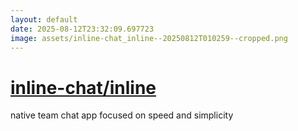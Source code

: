```yaml
---
layout: default
date: 2025-08-12T23:32:09.697723
image: assets/inline-chat_inline--20250812T010259--cropped.png
---
```


# [inline-chat/inline](https://github.com/inline-chat/inline)

native team chat app focused on speed and simplicity
